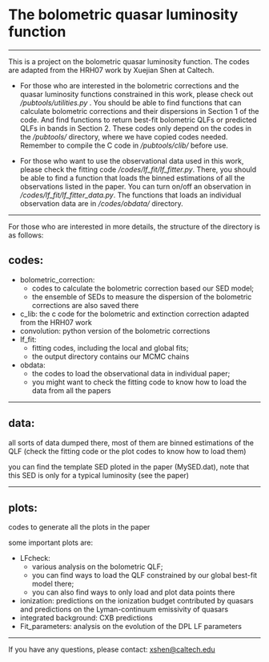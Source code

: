 # The bolometric quasar luminosity function

---

This is a project on the bolometric quasar luminosity function. The codes are adapted from the HRH07 work by Xuejian Shen at Caltech.

- For those who are interested in the bolometric corrections and the quasar luminosity functions constrained in this work, please check out */pubtools/utilities.py* . You should be able to find functions that can calculate bolometric corrections and their dispersions in Section 1 of the code. 
  And find functions to return best-fit bolometric QLFs or predicted QLFs in bands in Section 2. 
  These codes only depend on the codes in the */pubtools/* directory, where we have copied codes needed. Remember to compile the C code in */pubtools/clib/* before use.

- For those who want to use the observational data used in this work, please check the fitting code */codes/lf_fit/lf_fitter.py*. There, you should be able to find a function that loads the binned estimations of  all the observations listed in the paper.  You can turn on/off an observation in */codes/lf_fit/lf_fitter_data.py*. The functions that loads an individual observation data are in  */codes/obdata/* directory.

---

For those who are interested in more details, the structure of the directory is as follows:
## codes:
* bolometric_correction: 
	* codes to calculate the bolometric correction based our SED model; 
	* the ensemble of SEDs to measure the dispersion of the bolometric corrections are also saved there
* c_lib: the c code for the bolometric and extinction correction adapted from the HRH07 work
* convolution: python version of the bolometric corrections
* lf_fit: 
	* fitting codes, including the local and global fits; 
	* the output directory contains our MCMC chains
* obdata: 
	* the codes to load the observational data in individual paper; 
	* you might want to check the fitting code to know how to load the data from all the papers

---

## data:
all sorts of data dumped there, most of them are binned estimations of the QLF (check the fitting code or the plot codes to know how to load them)

you can find the template SED ploted in the paper (MySED.dat), note that this SED is only for a typical luminosity (see the paper)

---

## plots:
codes to generate all the plots in the paper

some important plots are:

* LFcheck: 
	* various analysis on the bolometric QLF;
	* you can find ways to load the QLF constrained by our global best-fit model there;
	* you can also find ways to only load and plot data points there
* ionization: predictions on the ionization budget contributed by quasars and predictions on the Lyman-continuum emissivity of quasars
* integrated background: CXB predictions
* Fit_parameters: analysis on the evolution of the DPL LF parameters

---

If you have any questions, please contact: xshen@caltech.edu

